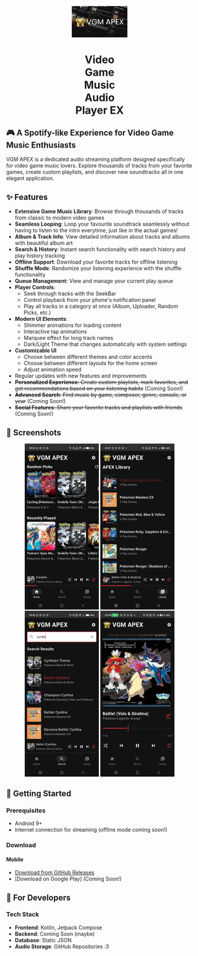 <div align="center" style="width: 150px; margin: 0 auto;">
  <img src="assets/banner.png" alt="VGM APEX Logo">
  <h1>Video Game Music Audio Player EX</h1>
</div>

## 🎮 A Spotify-like Experience for Video Game Music Enthusiasts

VGM APEX is a dedicated audio streaming platform designed specifically for video game music lovers. Explore thousands of tracks from your favorite games, create custom playlists, and discover new soundtracks all in one elegant application.

## ✨ Features

- **Extensive Game Music Library**: Browse through thousands of tracks from classic to modern video games
- **Seamless Looping**: Loop your favourite soundtrack seamlessly without having to listen to the intro everytime, just like in the actual games!
- **Album & Track Info**: View detailed information about tracks and albums with beautiful album art
- **Search & History**: Instant search functionality with search history and play history tracking
- **Offline Support**: Download your favorite tracks for offline listening
- **Shuffle Mode**: Randomize your listening experience with the shuffle functionality
- **Queue Management**: View and manage your current play queue
- **Player Controls**: 
  - Seek through tracks with the SeekBar
  - Control playback from your phone's notification panel
  - Play all tracks in a category at once (Album, Uploader, Random Picks, etc.)
- **Modern UI Elements**:
  - Shimmer animations for loading content
  - Interactive tap animations
  - Marquee effect for long track names
  - Dark/Light Theme that changes automatically with system settings
- **Customizable UI**
  - Choose between different themes and color accents
  - Choose between different layouts for the home screen
  - Adjust animation speed
- Regular updates with new features and improvements
- ~~**Personalized Experience**: Create custom playlists, mark favorites, and get recommendations based on your listening habits~~ (Coming Soon!)
- ~~**Advanced Search**: Find music by game, composer, genre, console, or year~~ (Coming Soon!)
- ~~**Social Features**: Share your favorite tracks and playlists with friends~~ (Coming Soon!)

## 📱 Screenshots
<div align="center">
  <img src="assets/screenshot_home.jpg" alt="Home Screen" width="200"/>
  <img src="assets/screenshot_library.jpg" alt="Library Screen" width="200"/>
  <img src="assets/screenshot_search.jpg" alt="Searches Screen" width="200"/>
  <img src="assets/screenshot_player.jpg" alt="Player Screen" width="200"/>
</div>

## 🚀 Getting Started

### Prerequisites

- Android 9+
- Internet connection for streaming (offline mode coming soon!)

### Download

#### Mobile
- [Download from GitHub Releases](https://github.com/V-Play-Games/VGM-APEX/releases/latest)
- [Download on Google Play] (Coming Soon!)

## 🔧 For Developers

### Tech Stack

- **Frontend**: Kotlin, Jetpack Compose
- **Backend**: Coming Soon (maybe)
- **Database**: Static JSON
- **Audio Storage**: GitHub Repositories :3